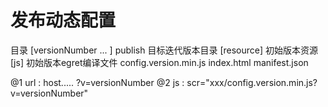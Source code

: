 # 发布动态配置

目录
[versionNumber ... ] publish 目标迭代版本目录
[resource] 初始版本资源
[js] 初始版本egret编译文件
config.version.min.js
index.html
manifest.json

 @1 url : host..... ?v=versionNumber
 @2 js : scr="xxx/config.version.min.js?v=versionNumber"